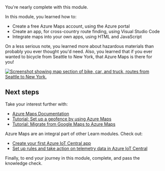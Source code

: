 You're nearly complete with this module.

In this module, you learned how to:

- Create a free Azure Maps account, using the Azure portal
- Create an app, for cross-country route finding, using Visual Studio Code
- Integrate maps into your own apps, using HTML and JavaScript

On a less serious note, you learned more about hazardous materials than probably you ever thought you'd need. Also, you learned that if you ever wanted to bicycle from Seattle to New York, that Azure Maps is there for you!

  [![Screenshot showing map section of bike, car, and truck, routes from Seattle to New York.](../media/maps-seattle-newyork.png)](../media/maps-seattle-newyork.png#lightbox)

## Next steps

Take your interest further with:

- [Azure Maps Documentation](/azure/azure-maps/)
- [Tutorial: Set up a geofence by using Azure Maps](/azure/azure-maps/tutorial-geofence)
- [Tutorial: Migrate from Google Maps to Azure Maps](/azure/azure-maps/migrate-from-google-maps)

Azure Maps are an integral part of other Learn modules. Check out:

- [Create your first Azure IoT Central app](/training/modules/create-your-first-iot-central-app/)
- [Set up rules and take action on telemetry data in Azure IoT Central](/training/modules/set-up-rules-take-actions-telemetry-data-azure-iot-central/)

Finally, to end your journey in this module, complete, and pass the knowledge check.
